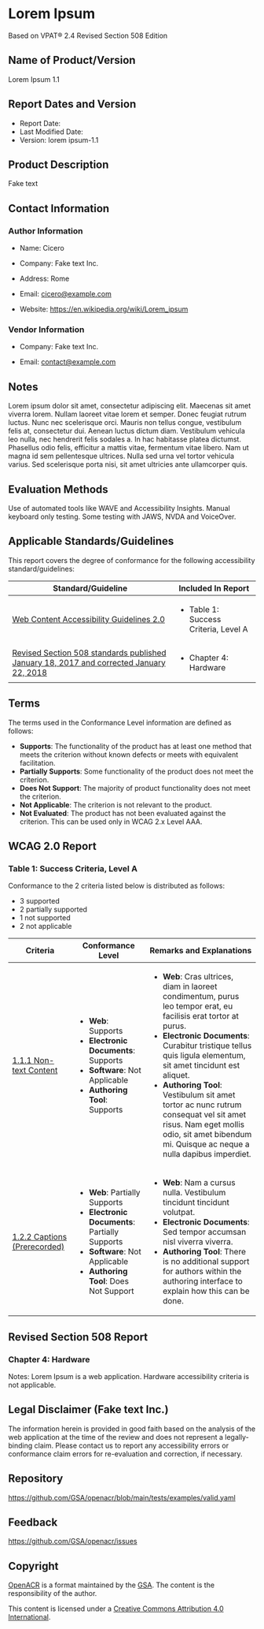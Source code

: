 # Lorem Ipsum

Based on VPAT® 2.4 Revised Section 508 Edition

## Name of Product/Version
Lorem Ipsum 1.1

## Report Dates and Version
- Report Date:
- Last Modified Date:
- Version: lorem ipsum-1.1

## Product Description
Fake text

## Contact Information
### Author Information
- Name: Cicero
- Company: Fake text Inc.
- Address: Rome
- Email: cicero@example.com

- Website: https://en.wikipedia.org/wiki/Lorem_ipsum
### Vendor Information

- Company: Fake text Inc.

- Email: contact@example.com



## Notes
Lorem ipsum dolor sit amet, consectetur adipiscing elit. Maecenas sit amet viverra lorem. Nullam laoreet vitae lorem et semper. Donec feugiat rutrum luctus. Nunc nec scelerisque orci. Mauris non tellus congue, vestibulum felis at, consectetur dui. Aenean luctus dictum diam. Vestibulum vehicula leo nulla, nec hendrerit felis sodales a. In hac habitasse platea dictumst. Phasellus odio felis, efficitur a mattis vitae, fermentum vitae libero. Nam ut magna id sem pellentesque ultrices. Nulla sed urna vel tortor vehicula varius. Sed scelerisque porta nisi, sit amet ultricies ante ullamcorper quis.

## Evaluation Methods
Use of automated tools like WAVE and Accessibility Insights. Manual keyboard only testing. Some testing with JAWS, NVDA and VoiceOver.

## Applicable Standards/Guidelines
This report covers the degree of conformance for the following accessibility standard/guidelines:

| Standard/Guideline | Included In Report |
| --- | --- |
| [Web Content Accessibility Guidelines 2.0](https://www.w3.org/TR/WCAG20/) | <ul><li>Table 1: Success Criteria, Level A</li></ul> |
| [Revised Section 508 standards published January 18, 2017 and corrected January 22, 2018](https://www.access-board.gov/ict/) | <ul><li>Chapter 4: Hardware</li></ul> |

## Terms
The terms used in the Conformance Level information are defined as follows:
- **Supports**: The functionality of the product has at least one method that meets the criterion without known defects or meets with equivalent facilitation.
- **Partially Supports**: Some functionality of the product does not meet the criterion.
- **Does Not Support**: The majority of product functionality does not meet the criterion.
- **Not Applicable**: The criterion is not relevant to the product.
- **Not Evaluated**: The product has not been evaluated against the criterion. This can be used only in WCAG 2.x Level AAA.

## WCAG 2.0 Report

### Table 1: Success Criteria, Level A


Conformance to the 2 criteria listed below is distributed as follows:

- 3 supported
- 2 partially supported
- 1 not supported
- 2 not applicable

| Criteria | Conformance Level | Remarks and Explanations |
| --- | --- | --- |
| [1.1.1 Non-text Content](https://www.w3.org/TR/WCAG20/#text-equiv-all) | <ul><li>**Web**: Supports</li><li>**Electronic Documents**: Supports</li><li>**Software**: Not Applicable</li><li>**Authoring Tool**: Supports</li> </ul> | <ul><li>**Web**: Cras ultrices, diam in laoreet condimentum, purus leo tempor erat, eu facilisis erat tortor at purus.</li><li>**Electronic Documents**: Curabitur tristique tellus quis ligula elementum, sit amet tincidunt est aliquet.</li><li>**Authoring Tool**: Vestibulum sit amet tortor ac nunc rutrum consequat vel sit amet risus. Nam eget mollis odio, sit amet bibendum mi. Quisque ac neque a nulla dapibus imperdiet.</li> </ul> |
| [1.2.2 Captions (Prerecorded)](https://www.w3.org/TR/WCAG20/#media-equiv-captions) | <ul><li>**Web**: Partially Supports</li><li>**Electronic Documents**: Partially Supports</li><li>**Software**: Not Applicable</li><li>**Authoring Tool**: Does Not Support</li> </ul> | <ul><li>**Web**: Nam a cursus nulla. Vestibulum tincidunt tincidunt volutpat.</li><li>**Electronic Documents**: Sed tempor accumsan nisl viverra viverra.</li><li>**Authoring Tool**: There is no additional support for authors within the authoring interface to explain how this can be done.</li> </ul> |

## Revised Section 508 Report

### Chapter 4: Hardware

Notes: Lorem Ipsum is a web application. Hardware accessibility criteria is not applicable.





## Legal Disclaimer (Fake text Inc.)
The information herein is provided in good faith based on the analysis of the web application at the time of the review and does not represent a legally-binding claim. Please contact us to report any accessibility errors or conformance claim errors for re-evaluation and correction, if necessary.

## Repository
https://github.com/GSA/openacr/blob/main/tests/examples/valid.yaml

## Feedback
https://github.com/GSA/openacr/issues


## Copyright

[OpenACR](https://github.com/GSA/openacr) is a format maintained by the [GSA](https://gsa.gov/). The content is the responsibility of the author.

This content is licensed under a [Creative Commons Attribution 4.0 International](https://creativecommons.org/licenses/by/4.0/legalcode).
